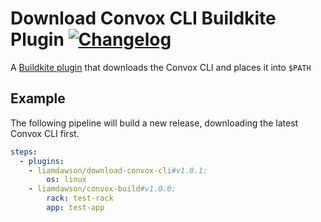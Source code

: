 # Download Convox CLI Buildkite Plugin [![Changelog](https://img.shields.io/badge/-Changelog-blue)](./CHANGELOG.md)

A [Buildkite plugin](https://buildkite.com/docs/agent/v3/plugins) that downloads the Convox CLI and places it into `$PATH`

## Example

The following pipeline will build a new release, downloading the latest Convox CLI first.

```yaml
steps:
  - plugins:
    - liamdawson/download-convox-cli#v1.0.1:
        os: linux
    - liamdawson/convox-build#v1.0.0:
        rack: test-rack
        app: test-app
```
